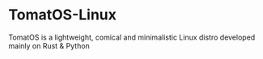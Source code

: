 # TomatOS-Linux
TomatOS is a lightweight, comical and minimalistic Linux distro developed mainly on Rust &amp; Python
